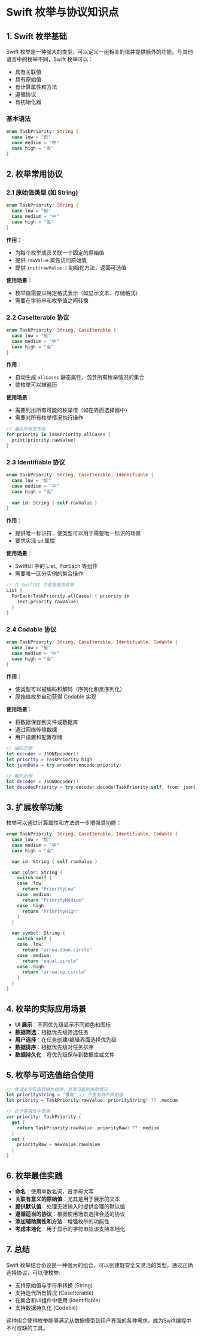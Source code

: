 # Swift 枚举与协议知识点

## 1. Swift 枚举基础

Swift 枚举是一种强大的类型，可以定义一组相关的值并提供额外的功能。与其他语言中的枚举不同，Swift 枚举可以：

- 具有关联值
- 具有原始值
- 有计算属性和方法
- 遵循协议
- 有初始化器

### 基本语法

```swift
enum TaskPriority: String {
  case low = "低"
  case medium = "中"
  case high = "高"
}
```

## 2. 枚举常用协议

### 2.1 原始值类型 (如 String)

```swift
enum TaskPriority: String {
  case low = "低"
  case medium = "中"
  case high = "高"
}
```

**作用**：
- 为每个枚举成员关联一个固定的原始值
- 提供 `rawValue` 属性访问原始值
- 提供 `init(rawValue:)` 初始化方法，返回可选值

**使用场景**：
- 枚举值需要以特定格式表示（如显示文本、存储格式）
- 需要在字符串和枚举值之间转换

### 2.2 CaseIterable 协议

```swift
enum TaskPriority: String, CaseIterable {
  case low = "低"
  case medium = "中"
  case high = "高"
}
```

**作用**：
- 自动生成 `allCases` 静态属性，包含所有枚举情况的集合
- 使枚举可以被遍历

**使用场景**：
- 需要列出所有可能的枚举值（如在界面选择器中）
- 需要对所有枚举情况执行操作

```swift
// 遍历所有优先级
for priority in TaskPriority.allCases {
  print(priority.rawValue)
}
```

### 2.3 Identifiable 协议

```swift
enum TaskPriority: String, CaseIterable, Identifiable {
  case low = "低"
  case medium = "中"
  case high = "高"
  
  var id: String { self.rawValue }
}
```

**作用**：
- 提供唯一标识符，使类型可以用于需要唯一标识的场景
- 要求实现 `id` 属性

**使用场景**：
- SwiftUI 中的 List、ForEach 等组件
- 需要唯一区分实例的集合操作

```swift
// 在 SwiftUI 中直接使用枚举
List {
  ForEach(TaskPriority.allCases) { priority in
    Text(priority.rawValue)
  }
}
```

### 2.4 Codable 协议

```swift
enum TaskPriority: String, CaseIterable, Identifiable, Codable {
  case low = "低"
  case medium = "中"
  case high = "高"
}
```

**作用**：
- 使类型可以被编码和解码（序列化和反序列化）
- 原始值枚举自动获得 Codable 实现

**使用场景**：
- 将数据保存到文件或数据库
- 通过网络传输数据
- 用户设置和配置存储

```swift
// 编码示例
let encoder = JSONEncoder()
let priority = TaskPriority.high
let jsonData = try encoder.encode(priority)

// 解码示例
let decoder = JSONDecoder()
let decodedPriority = try decoder.decode(TaskPriority.self, from: jsonData)
```

## 3. 扩展枚举功能

枚举可以通过计算属性和方法进一步增强其功能：

```swift
enum TaskPriority: String, CaseIterable, Identifiable, Codable {
  case low = "低"
  case medium = "中"
  case high = "高"

  var id: String { self.rawValue }

  var color: String {
    switch self {
    case .low:
      return "PriorityLow"
    case .medium:
      return "PriorityMedium"
    case .high:
      return "PriorityHigh"
    }
  }

  var symbol: String {
    switch self {
    case .low:
      return "arrow.down.circle"
    case .medium:
      return "equal.circle"
    case .high:
      return "arrow.up.circle"
    }
  }
}
```

## 4. 枚举的实际应用场景

- **UI 展示**：不同优先级显示不同颜色和图标
- **数据筛选**：根据优先级筛选任务
- **用户选择**：在任务创建/编辑界面选择优先级
- **数据排序**：根据优先级对任务排序
- **数据持久化**：将优先级保存到数据库或文件

## 5. 枚举与可选值结合使用

```swift
// 尝试从字符串转换为枚举，处理可能的失败情况
let priorityString = "极高" // 不是有效的原始值
let priority = TaskPriority(rawValue: priorityString) ?? .medium

// 在计算属性中使用
var priority: TaskPriority {
  get {
    return TaskPriority(rawValue: priorityRaw) ?? .medium
  }
  set {
    priorityRaw = newValue.rawValue
  }
}
```

## 6. 枚举最佳实践

- **命名**：使用单数名词，首字母大写
- **关联有意义的原始值**：尤其是用于展示的文本
- **提供默认值**：处理无效输入时提供合理的默认值
- **遵循适当的协议**：根据使用场景选择合适的协议
- **添加辅助属性和方法**：增强枚举的功能性
- **考虑本地化**：用于显示的字符串应该支持本地化

## 7. 总结

Swift 枚举结合协议是一种强大的组合，可以创建既安全又灵活的类型。通过正确选择协议，可以使枚举:

- 支持原始值与字符串转换 (String)
- 支持迭代所有情况 (CaseIterable)
- 在集合和UI组件中使用 (Identifiable)
- 支持数据持久化 (Codable)

这种组合使得枚举能够满足从数据模型到用户界面的各种需求，成为Swift编程中不可或缺的工具。